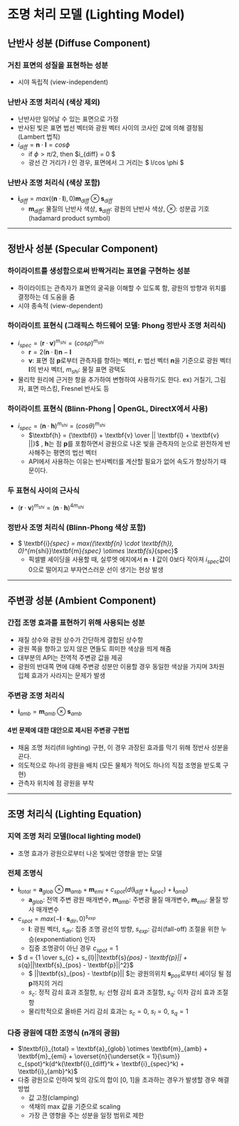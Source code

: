 # 조명 처리 모델 (Lighting Model)

## 난반사 성분 (Diffuse Component)
### 거친 표면의 성질을 표현하는 성분
- 시야 독립적 (view-independent)

### 난반사 조명 처리식 (색상 제외)   
- 난반사만 일어날 수 있는 표면으로 가정   
- 반사된 빛은 표면 법선 벡터와 광원 벡터 사이의 코사인 값에 의해 결정됨 (Lambert 법칙)   
- $i_{diff} = \textbf{n} \cdot \textbf{l} = cos \phi$
    - if $\phi > \pi / 2$, then $i_{diff} = 0 $
    - 광선 간 거리가 _l_ 인 경우, 표면에서 그 거리는 $ l/cos \phi $
### 난반사 조명 처리식 (색상 포함)
- $\textbf{i}_{diff} = max((\textbf{n} \cdot \textbf{l}), 0)\textbf{m}_{diff}\otimes \textbf{s}_{diff}$
    - $\textbf{m}_{diff}$: 물질의 난반사 색상, $\textbf{s}_{diff}$: 광원의 난반사 색상, $\otimes$: 성분곱 기호(hadamard product symbol)

----------------------------
## 정반사 성분 (Specular Component)
### 하이라이트를 생성함으로써 반짝거리는 표면을 구현하는 성분
- 하이라이트는 관측자가 표면의 굴곡을 이해할 수 있도록 함, 광원의 방향과 위치를 결정하는 데 도움을 줌
- 시야 종속적 (view-dependent)

### 하이라이트 표현식 (그래픽스 하드웨어 모델: Phong 정반사 조명 처리식)
- $i_{spec} = (\textbf{r} \cdot \textbf{v})^{m_{shi}} = (cos\rho)^{m_{shi}}$
    - $\textbf{r} = 2(\textbf{n} \cdot \textbf{l})\textbf{n} - \textbf{l}$
    - $\textbf{v}$: 표면 점 $\textbf{p}$로부터 관측자를 향하는 벡터, $\textbf{r}$: 법선 벡터 $\textbf{n}$을 기준으로 광원 벡터 $\textbf{l}$의 반사 벡터, $m_{shi}$: 물질 표면 광택도
- 물리학 원리에 근거한 항을 추가하여 변형하여 사용하기도 한다. ex) 거칠기, 그림자, 표면 마스킹, Fresnel 반사도 등

### 하이라이트 표현식 (Blinn-Phong | OpenGL, DirectX에서 사용)
- $i_{spec} = (\textbf{n} \cdot \textbf{h})^{m_{shi}} = (cos\theta)^{m_{shi}}$
    - $\textbf{h} = {\textbf{l} + \textbf{v} \over || \textbf{l} + \textbf{v} ||}$ , $\textbf{h}$는 점 $\textbf{p}$를 포함하면서 광원으로 나온 빛을 관측자의 눈으로 완전하게 반사해주는 평면의 법선 벡터
    - API에서 사용하는 이유는 반사벡터를 계산할 필요가 없어 속도가 향상하기 때문이다.

### 두 표현식 사이의 근사식
- $(\textbf{r} \cdot \textbf{v})^{m_{shi}} = (\textbf{n} \cdot \textbf{h})^{4m_{shi}}$

### 정반사 조명 처리식 (Blinn-Phong 색상 포함)
- $ \textbf{i}_{spec} = max((\textbf{n} \cdot \textbf{h}), 0)^{m_{shi}}\textbf{m}_{spec} \otimes \textbf{s}_{spec}$
    - 픽셀별 셰이딩을 사용할 때, 실루엣 에지에서 $\textbf{n} \cdot \textbf{l}$ 값이 0보다 작아져 $i_{spec}$값이 0으로 떨어지고 부자연스러운 선이 생기는 현상 발생

----------------------------
## 주변광 성분 (Ambient Component)
### 간접 조명 효과를 표현하기 위해 사용되는 성분
- 재질 상수와 광원 상수가 간단하게 결합된 상수항
- 광원 쪽을 향하고 있지 않은 면들도 희미한 색상을 띄게 해줌
- 대부분의 API는 전역적 주변광 값을 제공
- 광원의 반대쪽 면에 대해 주변광 성분만 이용할 경우 동일한 색상을 가지며 3차원 입체 효과가 사라지는 문제가 발생

### 주변광 조명 처리식
- $\textbf{i}_{amb} = \textbf{m}_{amb} \otimes \textbf{s}_{amb}$

#### 4번 문제에 대한 대안으로 제시된 주변광 구현법
- 채움 조명 처리(fill lighting) 구현, 이 경우 과장된 효과를 막기 위해 정반사 성분을 끈다.
- 의도적으로 하나의 광원을 배치 (모든 물체가 적어도 하나의 직접 조명을 받도록 구현)
- 관측자 위치에 점 광원을 부착

----------------------------
## 조명 처리식 (Lighting Equation)
### 지역 조명 처리 모델(local lighting model)
- 조명 효과가 광원으로부터 나온 빛에만 영향을 받는 모델

### 전체 조명식
- $\textbf{i}_{total} = \textbf{a}_{glob} \otimes \textbf{m}_{amb} + \textbf{m}_{emi} + c_{spot}(d(\textbf{i}_{diff} + \textbf{i}_{spec}) + \textbf{i}_{amb})$
    - $\textbf{a}_{glob}$: 전역 주변 광원 매개변수, $\textbf{m}_{amb}$: 주변광 물질 매개변수, $\textbf{m}_{emi}$: 물질 방사 매개변수
- $c_{spot} = max (-\textbf{l} \cdot \textbf{s}_{dir}, 0)^{s_{exp}}$
    - $\textbf{l}$: 광원 벡터, $s_{dir}$: 집중 조명 광선의 방향, $s_{exp}$: 감쇠(fall-off) 조절을 위한 누승(exponentiation) 인자
    - 집중 조명광이 아닌 경우 $c_{spot} = 1$
- $ d = {1 \over s_{c} + s_{l}||\textbf{s}_{pos} - \textbf{p}|| + s_{q}||\textbf{s}_{pos} - \textbf{p}||^2}$
    - $ ||\textbf{s}_{pos} - \textbf{p}|| $는 광원의위치 $\textbf{s}_{pos}$로부터 셰이딩 될 점 $\textbf{p}$까지의 거리
    - $s_c$: 정적 감쇠 효과 조절항, $s_l$: 선형 감쇠 효과 조절항, $s_q$: 이차 감쇠 효과 조절항
    - 물리학적으로 올바른 거리 감쇠 효과는 $s_c = 0$, $s_l = 0$, $s_q = 1$

### 다중 광원에 대한 조명식 (n개의 광원)
- $\textbf{i}_{total} = \textbf{a}_{glob} \otimes \textbf{m}_{amb} + \textbf{m}_{emi} + \overset{n}{\underset{k = 1}{\sum}} c_{spot}^k(d^k(\textbf{i}_{diff}^k + \textbf{i}_{spec}^k) + \textbf{i}_{amb}^k)$
- 다중 광원으로 인하여 빛의 강도의 합이 [0, 1]을 초과하는 경우가 발생할 경우 해결 방법
    - 값 고정(clamping)
    - 색채의 max 값을 기준으로 scaling
    - 가장 큰 영향을 주는 성분을 일정 범위로 제한

